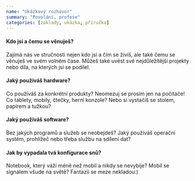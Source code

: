 ```yaml
---
name: "Ukázkový rozhovor"
summary: "Povolání, profese"
categories: [základy, ukázka, příručka]
---
```


#### Kdo jsi a čemu se věnuješ?
Zajímá nás ve stručnosti nejen kdo jsi a čím se živíš, ale také čemu se věnuješ ve svém volném čase. Můžeš také uvést své nejdůležitější projekty nebo díla, na kterých jsi se podílel.

#### Jaký používáš hardware?
Co používáš za konkrétní produkty? Neomezuj se prosím jen na počítače! Co tablety, mobily, čtečky, herní konzole? Nebo si vystačíš se stolem, papírem a tužkou? 

#### Jaký používáš software?
Bez jakých programů a služeb se neobejdeš? Jaký používáš operační systém, prohlížeč nebo třeba službu na sdílení dat?

#### Jak by vypadala tvá konfigurace snů?
Notebook, který váží méně než mobil a nikdy se nevybije? Mobil se signálem všude na světě? 
Fantazii se meze nekladou:)

